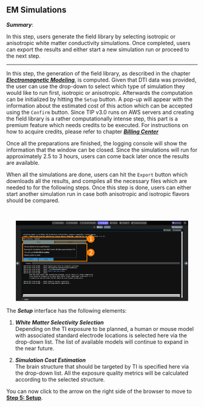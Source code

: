 ## EM Simulations

**_Summary_**:

In this step, users generate the field library by selecting isotropic or anisotropic white matter conductivity simulations. Once completed, users can export the results and either start a new simulation run or proceed to the next step.

----

In this step, the generation of the field library, as described in the chapter [**_Electromagnetic Modeling_**](/docs/background/electromagnetic_modeling.md), is computed. Given that DTI data was provided, the user can use the drop-down to select which type of simulation they would like to run first, isotropic or anisotropic. Afterwards the computation can be initialized by hitting the ```Setup``` button. A pop-up will appear with the information about the estimated cost of this action which can be accepted using the ```Confirm``` button. Since TIP v3.0 runs on AWS servers and creating the field library is a rather computationally intense step, this part is a premium feature which needs credits to be executed. For instructions on how to acquire credits, please refer to chapter [**_Billing Center_**](/docs/platform_introduction/billing_center.md)

Once all the preparations are finished, the logging console will show the information that the window can be closed. Since the simulations will run for approximately 2.5 to 3 hours, users can come back later once the results are available.

When all the simulations are done, users can hit the ```Export``` button which downloads all the results, and compiles all the necessary files which are needed to for the following steps. Once this step is done, users can either start another simulation run in case both anisotropic and isotropic flavors should be compared.

<br>
<p align="center">
  <img width="90%" src="assets/quickguide/simulator.png">
</p>

The **_Setup_** interface has the following elements:

1. **_White Matter Selectivity Selection_** <br/>
   Depending on the TI exposure to be planned, a human or mouse model with associated standard electrode locations is selected here via the drop-down list. The list of available models will continue to expand in the near future.

2. **_Simulation Cost Estimation_** <br/>
   The brain structure that should be targeted by TI is specified here via the drop-down list. All the exposure quality metrics will be calculated according to the selected structure.

You can now click to the arrow on the right side of the browser to move to [**Step 5: Setup**](/docs/services/electrode_selector.md).

